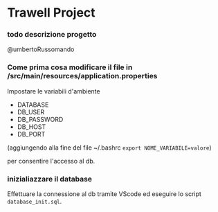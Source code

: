 
# Trawell Project

### todo descrizione progetto 
@umbertoRussomando 

### Come prima cosa modificare il file in /src/main/resources/application.properties

Impostare le variabili d'ambiente 
- DATABASE
- DB_USER
- DB_PASSWORD
- DB_HOST
- DB_PORT

 (aggiungendo alla fine del file ~/.bashrc  `export NOME_VARIABILE=valore`)

per consentire l'accesso al db.

### inizialiazzare il database
Effettuare la connessione al db tramite VScode ed eseguire lo script `database_init.sql`.